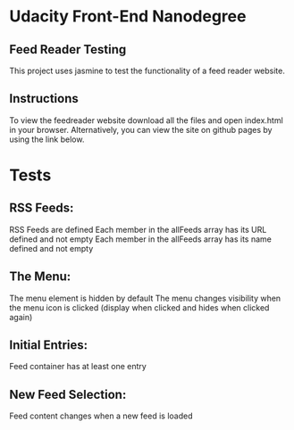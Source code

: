 # Udacity Front-End Nanodegree

## Feed Reader Testing

This project uses jasmine to test the functionality of a feed reader website.

## Instructions

To view the feedreader website download all the files and open index.html in your browser.
Alternatively, you can view the site on github pages by using the link below.

# Tests

## RSS Feeds:

RSS Feeds are defined
Each member in the allFeeds array has its URL defined and not empty
Each member in the allFeeds array has its name defined and not empty

## The Menu:

The menu element is hidden by default
The menu changes visibility when the menu icon is clicked (display when clicked and hides when clicked again)

## Initial Entries:

Feed container has at least one entry

## New Feed Selection:

Feed content changes when a new feed is loaded
